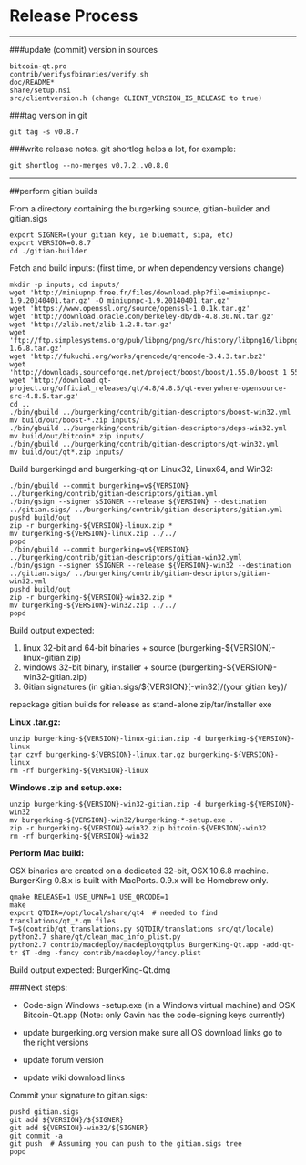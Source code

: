 Release Process
====================

* * *

###update (commit) version in sources


	bitcoin-qt.pro
	contrib/verifysfbinaries/verify.sh
	doc/README*
	share/setup.nsi
	src/clientversion.h (change CLIENT_VERSION_IS_RELEASE to true)

###tag version in git

	git tag -s v0.8.7

###write release notes. git shortlog helps a lot, for example:

	git shortlog --no-merges v0.7.2..v0.8.0

* * *

##perform gitian builds

 From a directory containing the burgerking source, gitian-builder and gitian.sigs
  
	export SIGNER=(your gitian key, ie bluematt, sipa, etc)
	export VERSION=0.8.7
	cd ./gitian-builder

 Fetch and build inputs: (first time, or when dependency versions change)

	mkdir -p inputs; cd inputs/
	wget 'http://miniupnp.free.fr/files/download.php?file=miniupnpc-1.9.20140401.tar.gz' -O miniupnpc-1.9.20140401.tar.gz'
	wget 'https://www.openssl.org/source/openssl-1.0.1k.tar.gz'
	wget 'http://download.oracle.com/berkeley-db/db-4.8.30.NC.tar.gz'
	wget 'http://zlib.net/zlib-1.2.8.tar.gz'
	wget 'ftp://ftp.simplesystems.org/pub/libpng/png/src/history/libpng16/libpng-1.6.8.tar.gz'
	wget 'http://fukuchi.org/works/qrencode/qrencode-3.4.3.tar.bz2'
	wget 'http://downloads.sourceforge.net/project/boost/boost/1.55.0/boost_1_55_0.tar.bz2'
	wget 'http://download.qt-project.org/official_releases/qt/4.8/4.8.5/qt-everywhere-opensource-src-4.8.5.tar.gz'
	cd ..
	./bin/gbuild ../burgerking/contrib/gitian-descriptors/boost-win32.yml
	mv build/out/boost-*.zip inputs/
	./bin/gbuild ../burgerking/contrib/gitian-descriptors/deps-win32.yml
	mv build/out/bitcoin*.zip inputs/
	./bin/gbuild ../burgerking/contrib/gitian-descriptors/qt-win32.yml
	mv build/out/qt*.zip inputs/

 Build burgerkingd and burgerking-qt on Linux32, Linux64, and Win32:
  
	./bin/gbuild --commit burgerking=v${VERSION} ../burgerking/contrib/gitian-descriptors/gitian.yml
	./bin/gsign --signer $SIGNER --release ${VERSION} --destination ../gitian.sigs/ ../burgerking/contrib/gitian-descriptors/gitian.yml
	pushd build/out
	zip -r burgerking-${VERSION}-linux.zip *
	mv burgerking-${VERSION}-linux.zip ../../
	popd
	./bin/gbuild --commit burgerking=v${VERSION} ../burgerking/contrib/gitian-descriptors/gitian-win32.yml
	./bin/gsign --signer $SIGNER --release ${VERSION}-win32 --destination ../gitian.sigs/ ../burgerking/contrib/gitian-descriptors/gitian-win32.yml
	pushd build/out
	zip -r burgerking-${VERSION}-win32.zip *
	mv burgerking-${VERSION}-win32.zip ../../
	popd

  Build output expected:

  1. linux 32-bit and 64-bit binaries + source (burgerking-${VERSION}-linux-gitian.zip)
  2. windows 32-bit binary, installer + source (burgerking-${VERSION}-win32-gitian.zip)
  3. Gitian signatures (in gitian.sigs/${VERSION}[-win32]/(your gitian key)/

repackage gitian builds for release as stand-alone zip/tar/installer exe

**Linux .tar.gz:**

	unzip burgerking-${VERSION}-linux-gitian.zip -d burgerking-${VERSION}-linux
	tar czvf burgerking-${VERSION}-linux.tar.gz burgerking-${VERSION}-linux
	rm -rf burgerking-${VERSION}-linux

**Windows .zip and setup.exe:**

	unzip burgerking-${VERSION}-win32-gitian.zip -d burgerking-${VERSION}-win32
	mv burgerking-${VERSION}-win32/burgerking-*-setup.exe .
	zip -r burgerking-${VERSION}-win32.zip bitcoin-${VERSION}-win32
	rm -rf burgerking-${VERSION}-win32

**Perform Mac build:**

  OSX binaries are created on a dedicated 32-bit, OSX 10.6.8 machine.
  BurgerKing 0.8.x is built with MacPorts.  0.9.x will be Homebrew only.

	qmake RELEASE=1 USE_UPNP=1 USE_QRCODE=1
	make
	export QTDIR=/opt/local/share/qt4  # needed to find translations/qt_*.qm files
	T=$(contrib/qt_translations.py $QTDIR/translations src/qt/locale)
	python2.7 share/qt/clean_mac_info_plist.py
	python2.7 contrib/macdeploy/macdeployqtplus BurgerKing-Qt.app -add-qt-tr $T -dmg -fancy contrib/macdeploy/fancy.plist

 Build output expected: BurgerKing-Qt.dmg

###Next steps:

* Code-sign Windows -setup.exe (in a Windows virtual machine) and
  OSX Bitcoin-Qt.app (Note: only Gavin has the code-signing keys currently)

* update burgerking.org version
  make sure all OS download links go to the right versions

* update forum version

* update wiki download links

Commit your signature to gitian.sigs:

	pushd gitian.sigs
	git add ${VERSION}/${SIGNER}
	git add ${VERSION}-win32/${SIGNER}
	git commit -a
	git push  # Assuming you can push to the gitian.sigs tree
	popd

